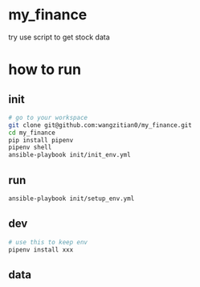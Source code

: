 # my_finance
try use script to get stock data

# how to run
## init
```bash
# go to your workspace
git clone git@github.com:wangzitian0/my_finance.git
cd my_finance
pip install pipenv
pipenv shell
ansible-playbook init/init_env.yml

```
## run
```bash
ansible-playbook init/setup_env.yml
```

## dev
```bash
# use this to keep env
pipenv install xxx

```
## data
```bash
```
